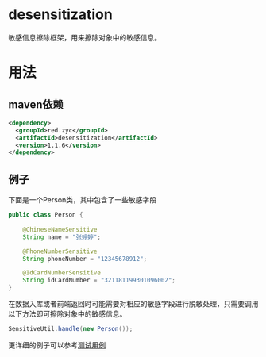 # desensitization
敏感信息擦除框架，用来擦除对象中的敏感信息。

# 用法
## maven依赖
```xml
<dependency>
  <groupId>red.zyc</groupId>
  <artifactId>desensitization</artifactId>
  <version>1.1.6</version>
</dependency>
```
## 例子
下面是一个Person类，其中包含了一些敏感字段
```java
public class Person {
    
    @ChineseNameSensitive
    String name = "张婷婷";

    @PhoneNumberSensitive
    String phoneNumber = "12345678912";

    @IdCardNumberSensitive
    String idCardNumber = "321181199301096002";
}
```
在数据入库或者前端返回时可能需要对相应的敏感字段进行脱敏处理，只需要调用以下方法即可擦除对象中的敏感信息。
```java
SensitiveUtil.handle(new Person());
```
更详细的例子可以参考[测试用例](https://github.com/Allurx/desensitization/blob/master/src/test/java/red/zyc/desensitization/Example.java)
